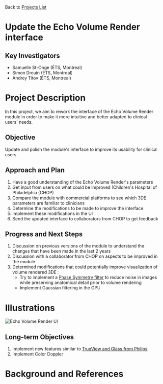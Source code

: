 Back to [Projects List](../../README.md#ProjectsList)

# Update the Echo Volume Render interface

## Key Investigators

- Samuelle St-Onge (ÉTS, Montreal)
- Simon Drouin (ÉTS, Montreal)
- Andrey Titov (ÉTS, Montreal)

# Project Description

<!-- Add a short paragraph describing the project. -->

In this project, we aim to rework the interface of the Echo Volume Render module in order to make it more intuitive and better adapted to clinical users' needs. 

## Objective

<!-- Describe here WHAT you would like to achieve (what you will have as end result). -->

Update and polish the module's interface to improve its usability for clinical users. 

## Approach and Plan

<!-- Describe here HOW you would like to achieve the objectives stated above. -->

1. Have a good understanding of the Echo Volume Render's parameters
1. Get input from users on what could be improved (Children's Hospital of Philadelphia (CHOP)
1. Compare the module with commercial platforms to see which 3DE parameters are familiar to clinicians
1. Determine the modifications to be made to improve the interface 
1. Implement these modifications in the UI
1. Send the updated interface to collaborators from CHOP to get feedback

## Progress and Next Steps

<!-- Update this section as you make progress, describing of what you have ACTUALLY DONE. If there are specific steps that you could not complete then you can describe them here, too. -->

1. Discussion on previous versions of the module to understand the changes that have been made in the last 2 years
1. Discussion with a collaborator from CHOP on aspects to be improved in the module
1. Determined modifications that could potentially improve visualization of volume rendered 3DE : 
    - Try to implement a [Phase Symmetry filter](https://pypi.org/project/itk-phasesymmetry/) to reduce noise in images while preserving anatomical detail prior to volume rendering
    - Implement Gaussian filtering in the GPU

# Illustrations
![Echo Volume Render UI](https://user-images.githubusercontent.com/57685132/149667633-524c8285-3f81-4c91-92c8-87b22a3d29c1.jpg)

## Long-term Objectives

1. Implement new features similar to [TrueView and Glass from Philips](https://www.usa.philips.com/healthcare/resources/landing/epiq/cardiology)
1. Implement Color Doppler

# Background and References
<!-- If you developed any software, include link to the source code repository. If possible, also add links to sample data, and to any relevant publications. -->

